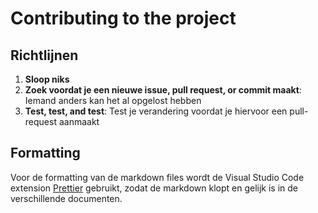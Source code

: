 # Contributing to the project

## Richtlijnen

1. **Sloop niks**
2. **Zoek voordat je een nieuwe issue, pull request, or commit maakt**: Iemand anders kan het al opgelost hebben
3. **Test, test, and test**: Test je verandering voordat je hiervoor een pull-request aanmaakt

## Formatting

Voor de formatting van de markdown files wordt de Visual Studio Code extension [Prettier](https://marketplace.visualstudio.com/items?itemName=esbenp.prettier-vscode) gebruikt, zodat de markdown klopt en gelijk is in de verschillende documenten.
